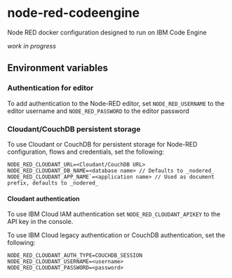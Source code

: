 # node-red-codeengine
Node RED docker configuration designed to run on IBM Code Engine

_work in progress_

## Environment variables

### Authentication for editor

To add authentication to the Node-RED editor, set `NODE_RED_USERNAME` to the editor username and `NODE_RED_PASSWORD` to the editor password

### Cloudant/CouchDB persistent storage
To use Cloudant or CouchDB for persistent storage for Node-RED configuration, flows and credentials, set the following:
```
NODE_RED_CLOUDANT_URL=<Cloudant/CouchDB URL>
NODE_RED_CLOUDANT_DB_NAME=<database name> // Defaults to _nodered_
NODE_RED_CLOUDANT_APP_NAME`=<application name> // Used as document prefix, defaults to _nodered_
```

#### Cloudant authentication
To use IBM Cloud IAM authentication set `NODE_RED_CLOUDANT_APIKEY` to the API key in the console.

To use IBM Cloud legacy authentication or CouchDB authentication, set the following:
```
NODE_RED_CLOUDANT_AUTH_TYPE=COUCHDB_SESSION
NODE_RED_CLOUDANT_USERNAME=<username>
NODE_RED_CLOUDANT_PASSWORD=<password>
```


